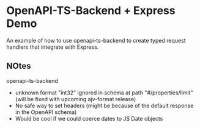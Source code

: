 # OpenAPI-TS-Backend + Express Demo

An example of how to use openapi-ts-backend to create typed request handlers that integrate with Express.

## NOtes

openapi-ts-backend

- unknown format "int32" ignored in schema at path "#/properties/limit" (will be fixed with upcoming ajv-format release)
- No safe way to set headers (might be because of the default response in the OpenAPI schema)
- Would be cool if we could coerce dates to JS Date objects
